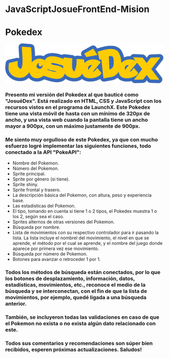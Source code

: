 # JavaScriptJosueFrontEnd-Mision

# Pokedex

<p align="center">
  <img src="https://github.com/JosueDanieLB/JavaScriptJosueFrontEnd-Mision/blob/main/Im%C3%A1genes/pokeLogo.png">
</p>

### Presento mi versión del Pokedex al que bauticé como "JosuéDex". Está realizado en HTML, CSS y JavaScript con los recursos vistos en el programa de LaunchX. Este Pokedex tiene una vista móvil de hasta con un mínimo de 320px de ancho, y una vista web cuando la pantalla tiene un ancho mayor a 900px, con un máximo justamente de 900px.

### Me siento muy orgulloso de este Pokedex, ya que con mucho esfuerzo logré implementar las siguientes funciones, todo conectado a la API "PokeAPI":
* Nombre del Pokemon.
* Número del Pokemon.
* Sprite principal.
* Sprite por género (si tiene).
* Sprite shiny.
* Sprite frontal y trasero.
* La descripción básica del Pokemon, con altura, peso y experiencia base.
* Las estadísticas del Pokemon.
* El tipo, tomando en cuenta si tiene 1 o 2 tipos, el Pokedex muestra 1 o los 2, según sea el caso.
* Sprites alternos de otras versiones del Pokemon.
* Búsqueda por nombre.
* Lista de movimientos con su respectivo controlador para ir pasando la lista. La lista incluye el nombrel del movimiento, el nivel en que se aprende, el método por el cual se aprende, y el nombre del juego donde aparece por primera vez ese movimiento.
* Búsqueda por número de Pokemon.
* Botones para avanzar o retroceder 1 por 1.

### Todos los métodos de búsqueda están conectados, por lo que los botones de desplazamiento, información, datos, estadísticas, movimientos, etc., reconoce el medio de la búsqueda y se interconectan, con el fin de que la lista de movimientos, por ejemplo, quedé ligada a una búsqueda anterior.

### También, se incluyeron todas las validaciones en caso de que el Pokemon no exista o no exista algún dato relacionado con este.

### Todos sus comentarios y recomendaciones son súper bien recibidos, esperen próximas actualizaciones. Saludos!
